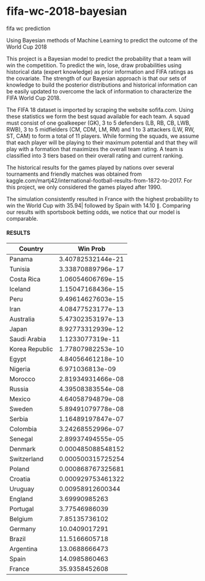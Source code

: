 # fifa-wc-2018-bayesian
fifa wc prediction

Using Bayesian methods of Machine Learning to predict the outcome of the World Cup 2018

This project is a Bayesian model to predict the probability that a team will win the competition. To predict the win, lose, draw probabilities using historical data (expert knowledge) as prior information and FIFA ratings as the covariate. The strength of our Bayesian approach is that our sets of knowledge to build the posterior distributions and historical information can be easily updated to overcome the lack of information to characterize the FIFA World Cup 2018. 

The FIFA 18 dataset is imported by scraping the website sofifa.com.  Using these statistics we form the best squad available for each team. A squad must consist of one goalkeeper (GK), 3 to 5 defenders (LB, RB, CB, LWB, RWB), 3 to 5 midfielders (CM, CDM, LM, RM) and 1 to 3 attackers (LW, RW, ST, CAM) to form a total of 11 players. While forming the squads, we assume that each player will be playing to their maximum potential and that they will play with a formation that maximizes the overall team rating. A team is classified into 3 tiers based on their overall rating and current ranking. 

The historical results for the games played by nations over several tournaments and friendly matches was obtained from kaggle.com/martj42/international-football-results-from-1872-to-2017. For this project, we only considered the games played after 1990.

The simulation consistently resulted in France with the highest probability to win the World Cup with 35.94| followed by Spain with $14.10~\|$. Comparing our results with sportsbook betting odds, we notice that our model is comparable.

#### RESULTS
|  **Country**		|	**Win Prob**	|
| ------------- 	| ------------- 	|
| Panama			| 3.40782532144e-21 |    
| Tunisia			| 3.33870889796e-17 |    
| Costa Rica		| 1.06054606769e-15 |    
| Iceland			| 1.15047168436e-15 |    
| Peru				| 9.49614627603e-15 |    
| Iran				| 4.08477523177e-13 |    
| Australia			| 5.47302353197e-13 |    
| Japan				| 8.92773312939e-12 |    
| Saudi Arabia		| 1.1233077319e-11  |    
| Korea Republic	| 1.77807982253e-10 |    
| Egypt				| 4.84056461218e-10 |    
| Nigeria			| 6.971036813e-09   |    
| Morocco			| 2.81934931466e-08 |    
| Russia			| 4.39508383554e-08 |    
| Mexico			| 4.64058794879e-08 |    
| Sweden			| 5.89491079778e-08 |    
| Serbia			| 1.16489197847e-07 |    
| Colombia			| 3.24268552996e-07 |    
| Senegal			| 2.89937494555e-05 |    
| Denmark			| 0.000485088548152 |    
| Switzerland		| 0.000500315725254 |    
| Poland			| 0.000868767325681 |    
| Croatia			| 0.000929753461322 |    
| Uruguay			| 0.00958912600344  |    
| England			| 3.69990985263 	|    
| Portugal			| 3.77546986039 	|    
| Belgium			| 7.85135736102 	|    
| Germany			| 10.0409017291 	|    
| Brazil			| 11.5166605718 	|    
| Argentina			| 13.0688666473 	|    
| Spain				| 14.0985860463 	|    
| France			| 35.9358452608 	|    

